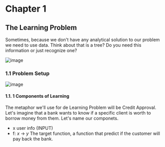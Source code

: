 # Chapter 1
## The Learning Problem

Sometimes, because we don't have any analytical solution to our problem we need to use data. Think about that is a tree? Do you need this information or just recognize one?

![image](https://github.com/user-attachments/assets/3d9a89fd-6d86-449e-9f5a-bc960b092391)

### 1.1 Problem Setup

![image](https://github.com/user-attachments/assets/301f5416-d3ca-4cae-a5da-da1f15019abb)

#### 1.1. 1 Components of Learning 

The metaphor we'll use for de Learning Problem will be Credit Approval. Let's imagine that a bank wants to know if a specific client is worth to borrow money from them. Let's name our componets.
- x user info (INPUT)
- f: $x$ -> $y$ The target function, a function that predict if the customer will pay back the bank.

